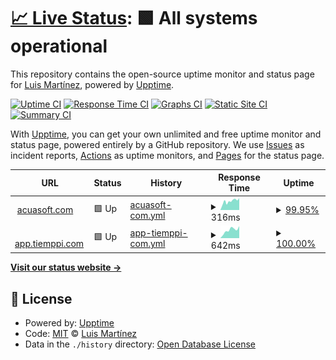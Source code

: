 # [📈 Live Status](https://lcmartinezdev.github.io/upptime): <!--live status--> **🟩 All systems operational**

This repository contains the open-source uptime monitor and status page for [Luis Martínez](lcmartinez.com), powered by [Upptime](https://github.com/upptime/upptime).

[![Uptime CI](https://github.com/lcmartinezdev/upptime/workflows/Uptime%20CI/badge.svg)](https://github.com/lcmartinezdev/upptime/actions?query=workflow%3A%22Uptime+CI%22)
[![Response Time CI](https://github.com/lcmartinezdev/upptime/workflows/Response%20Time%20CI/badge.svg)](https://github.com/lcmartinezdev/upptime/actions?query=workflow%3A%22Response+Time+CI%22)
[![Graphs CI](https://github.com/lcmartinezdev/upptime/workflows/Graphs%20CI/badge.svg)](https://github.com/lcmartinezdev/upptime/actions?query=workflow%3A%22Graphs+CI%22)
[![Static Site CI](https://github.com/lcmartinezdev/upptime/workflows/Static%20Site%20CI/badge.svg)](https://github.com/lcmartinezdev/upptime/actions?query=workflow%3A%22Static+Site+CI%22)
[![Summary CI](https://github.com/lcmartinezdev/upptime/workflows/Summary%20CI/badge.svg)](https://github.com/lcmartinezdev/upptime/actions?query=workflow%3A%22Summary+CI%22)

With [Upptime](https://upptime.js.org), you can get your own unlimited and free uptime monitor and status page, powered entirely by a GitHub repository. We use [Issues](https://github.com/lcmartinezdev/upptime/issues) as incident reports, [Actions](https://github.com/lcmartinezdev/upptime/actions) as uptime monitors, and [Pages](https://lcmartinezdev.github.io/upptime) for the status page.

<!--start: status pages-->
<!-- This summary is generated by Upptime (https://github.com/upptime/upptime) -->
<!-- Do not edit this manually, your changes will be overwritten -->
<!-- prettier-ignore -->
| URL | Status | History | Response Time | Uptime |
| --- | ------ | ------- | ------------- | ------ |
| <img alt="" src="https://icons.duckduckgo.com/ip3/acuasoft.com.ico" height="13"> [acuasoft.com](https://acuasoft.com) | 🟩 Up | [acuasoft-com.yml](https://github.com/lcmartinezdev/upptime/commits/HEAD/history/acuasoft-com.yml) | <details><summary><img alt="Response time graph" src="./graphs/acuasoft-com/response-time-week.png" height="20"> 316ms</summary><br><a href="https://lcmartinezdev.github.io/upptime/history/acuasoft-com"><img alt="Response time 481" src="https://img.shields.io/endpoint?url=https%3A%2F%2Fraw.githubusercontent.com%2Flcmartinezdev%2Fupptime%2FHEAD%2Fapi%2Facuasoft-com%2Fresponse-time.json"></a><br><a href="https://lcmartinezdev.github.io/upptime/history/acuasoft-com"><img alt="24-hour response time 421" src="https://img.shields.io/endpoint?url=https%3A%2F%2Fraw.githubusercontent.com%2Flcmartinezdev%2Fupptime%2FHEAD%2Fapi%2Facuasoft-com%2Fresponse-time-day.json"></a><br><a href="https://lcmartinezdev.github.io/upptime/history/acuasoft-com"><img alt="7-day response time 316" src="https://img.shields.io/endpoint?url=https%3A%2F%2Fraw.githubusercontent.com%2Flcmartinezdev%2Fupptime%2FHEAD%2Fapi%2Facuasoft-com%2Fresponse-time-week.json"></a><br><a href="https://lcmartinezdev.github.io/upptime/history/acuasoft-com"><img alt="30-day response time 273" src="https://img.shields.io/endpoint?url=https%3A%2F%2Fraw.githubusercontent.com%2Flcmartinezdev%2Fupptime%2FHEAD%2Fapi%2Facuasoft-com%2Fresponse-time-month.json"></a><br><a href="https://lcmartinezdev.github.io/upptime/history/acuasoft-com"><img alt="1-year response time 481" src="https://img.shields.io/endpoint?url=https%3A%2F%2Fraw.githubusercontent.com%2Flcmartinezdev%2Fupptime%2FHEAD%2Fapi%2Facuasoft-com%2Fresponse-time-year.json"></a></details> | <details><summary><a href="https://lcmartinezdev.github.io/upptime/history/acuasoft-com">99.95%</a></summary><a href="https://lcmartinezdev.github.io/upptime/history/acuasoft-com"><img alt="All-time uptime 99.99%" src="https://img.shields.io/endpoint?url=https%3A%2F%2Fraw.githubusercontent.com%2Flcmartinezdev%2Fupptime%2FHEAD%2Fapi%2Facuasoft-com%2Fuptime.json"></a><br><a href="https://lcmartinezdev.github.io/upptime/history/acuasoft-com"><img alt="24-hour uptime 100.00%" src="https://img.shields.io/endpoint?url=https%3A%2F%2Fraw.githubusercontent.com%2Flcmartinezdev%2Fupptime%2FHEAD%2Fapi%2Facuasoft-com%2Fuptime-day.json"></a><br><a href="https://lcmartinezdev.github.io/upptime/history/acuasoft-com"><img alt="7-day uptime 99.95%" src="https://img.shields.io/endpoint?url=https%3A%2F%2Fraw.githubusercontent.com%2Flcmartinezdev%2Fupptime%2FHEAD%2Fapi%2Facuasoft-com%2Fuptime-week.json"></a><br><a href="https://lcmartinezdev.github.io/upptime/history/acuasoft-com"><img alt="30-day uptime 99.99%" src="https://img.shields.io/endpoint?url=https%3A%2F%2Fraw.githubusercontent.com%2Flcmartinezdev%2Fupptime%2FHEAD%2Fapi%2Facuasoft-com%2Fuptime-month.json"></a><br><a href="https://lcmartinezdev.github.io/upptime/history/acuasoft-com"><img alt="1-year uptime 99.99%" src="https://img.shields.io/endpoint?url=https%3A%2F%2Fraw.githubusercontent.com%2Flcmartinezdev%2Fupptime%2FHEAD%2Fapi%2Facuasoft-com%2Fuptime-year.json"></a></details>
| <img alt="" src="https://icons.duckduckgo.com/ip3/app.tiemppi.com.ico" height="13"> [app.tiemppi.com](https://app.tiemppi.com) | 🟩 Up | [app-tiemppi-com.yml](https://github.com/lcmartinezdev/upptime/commits/HEAD/history/app-tiemppi-com.yml) | <details><summary><img alt="Response time graph" src="./graphs/app-tiemppi-com/response-time-week.png" height="20"> 642ms</summary><br><a href="https://lcmartinezdev.github.io/upptime/history/app-tiemppi-com"><img alt="Response time 475" src="https://img.shields.io/endpoint?url=https%3A%2F%2Fraw.githubusercontent.com%2Flcmartinezdev%2Fupptime%2FHEAD%2Fapi%2Fapp-tiemppi-com%2Fresponse-time.json"></a><br><a href="https://lcmartinezdev.github.io/upptime/history/app-tiemppi-com"><img alt="24-hour response time 942" src="https://img.shields.io/endpoint?url=https%3A%2F%2Fraw.githubusercontent.com%2Flcmartinezdev%2Fupptime%2FHEAD%2Fapi%2Fapp-tiemppi-com%2Fresponse-time-day.json"></a><br><a href="https://lcmartinezdev.github.io/upptime/history/app-tiemppi-com"><img alt="7-day response time 642" src="https://img.shields.io/endpoint?url=https%3A%2F%2Fraw.githubusercontent.com%2Flcmartinezdev%2Fupptime%2FHEAD%2Fapi%2Fapp-tiemppi-com%2Fresponse-time-week.json"></a><br><a href="https://lcmartinezdev.github.io/upptime/history/app-tiemppi-com"><img alt="30-day response time 496" src="https://img.shields.io/endpoint?url=https%3A%2F%2Fraw.githubusercontent.com%2Flcmartinezdev%2Fupptime%2FHEAD%2Fapi%2Fapp-tiemppi-com%2Fresponse-time-month.json"></a><br><a href="https://lcmartinezdev.github.io/upptime/history/app-tiemppi-com"><img alt="1-year response time 475" src="https://img.shields.io/endpoint?url=https%3A%2F%2Fraw.githubusercontent.com%2Flcmartinezdev%2Fupptime%2FHEAD%2Fapi%2Fapp-tiemppi-com%2Fresponse-time-year.json"></a></details> | <details><summary><a href="https://lcmartinezdev.github.io/upptime/history/app-tiemppi-com">100.00%</a></summary><a href="https://lcmartinezdev.github.io/upptime/history/app-tiemppi-com"><img alt="All-time uptime 100.00%" src="https://img.shields.io/endpoint?url=https%3A%2F%2Fraw.githubusercontent.com%2Flcmartinezdev%2Fupptime%2FHEAD%2Fapi%2Fapp-tiemppi-com%2Fuptime.json"></a><br><a href="https://lcmartinezdev.github.io/upptime/history/app-tiemppi-com"><img alt="24-hour uptime 100.00%" src="https://img.shields.io/endpoint?url=https%3A%2F%2Fraw.githubusercontent.com%2Flcmartinezdev%2Fupptime%2FHEAD%2Fapi%2Fapp-tiemppi-com%2Fuptime-day.json"></a><br><a href="https://lcmartinezdev.github.io/upptime/history/app-tiemppi-com"><img alt="7-day uptime 100.00%" src="https://img.shields.io/endpoint?url=https%3A%2F%2Fraw.githubusercontent.com%2Flcmartinezdev%2Fupptime%2FHEAD%2Fapi%2Fapp-tiemppi-com%2Fuptime-week.json"></a><br><a href="https://lcmartinezdev.github.io/upptime/history/app-tiemppi-com"><img alt="30-day uptime 100.00%" src="https://img.shields.io/endpoint?url=https%3A%2F%2Fraw.githubusercontent.com%2Flcmartinezdev%2Fupptime%2FHEAD%2Fapi%2Fapp-tiemppi-com%2Fuptime-month.json"></a><br><a href="https://lcmartinezdev.github.io/upptime/history/app-tiemppi-com"><img alt="1-year uptime 100.00%" src="https://img.shields.io/endpoint?url=https%3A%2F%2Fraw.githubusercontent.com%2Flcmartinezdev%2Fupptime%2FHEAD%2Fapi%2Fapp-tiemppi-com%2Fuptime-year.json"></a></details>

<!--end: status pages-->

[**Visit our status website →**](https://lcmartinezdev.github.io/upptime)

## 📄 License

- Powered by: [Upptime](https://github.com/upptime/upptime)
- Code: [MIT](./LICENSE) © [Luis Martínez](lcmartinez.com)
- Data in the `./history` directory: [Open Database License](https://opendatacommons.org/licenses/odbl/1-0/)
